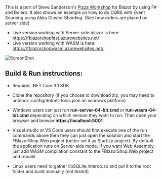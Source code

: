 This is a port of Steve Sanderson's [Pizza Workshop](https://github.com/dotnet-presentations/blazor-workshop) for Blazor
by using F# and Bolero. It also shows an example on How to do CQRS with Event Sourcing using Akka Cluster Sharding. (See how orders are placed on server side)

* Live version working with Server-side blazor is here: https://fblazorshopfast.azurewebsites.net/
* Live version working with WASM is here: https://fblazorshopwasm.azurewebsites.net/


![ScreenShot](FBlazor.png)
## Build & Run instructions:
- Requires .NET Core 3.1 SDK
- Clone the repository (if you choose to download zip, you may need to unblock .config/dotnet-tools.json on windows platform)
- Windows users can just run **run-server-64-bit.cmd** or **run-wasm-64-bit.cmd** depending on which version they want to run.
Then open your browser and browse **https://localhost:5001**.
- Visual studio or VS Code users should first execute one of the run commands above then they can just open the solution and start the FBlazorShop.Web project (better set it as StartUp project). By default the application runs on Server-side mode. If you want Web Assembly, just add WASM compilation constant to the FBlazorShop.Web project and rebuild.

- Linux users need to gather libSQLite.Interop.so and put it to the root folder and build manually (not tested)

